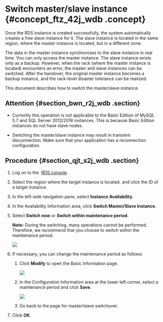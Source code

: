 # Switch master/slave instance {#concept_ftz_42j_wdb .concept}

Once the RDS instance is created successfully, the system automatically creates a free slave instance for it. The slave instance is located in the same region, where the master instance is located, but in a different zone.

The data in the master instance synchronizes to the slave instance in real time. You can only access the master instance. The slave instance exists only as a backup. However, when the rack \(where the master instance is located\) encounters an error, the master and slave instances can be switched. After the handover, the original master instance becomes a backup instance, and the rack-level disaster tolerance can be realized.

This document describes how to switch the master/slave instance.

## Attention {#section_bwn_r2j_wdb .section}

-   Currently this operation is not applicable to the Basic Edition of MySQL 5.7 and SQL Server 2012/2016 instances. This is because Basic Edition instances do not have slave nodes.

-   Switching the master/slave instance may result in transient disconnection. Make sure that your application has a reconnection configuration.


## Procedure {#section_qjt_s2j_wdb .section}

1.  Log on to the  [RDS console](https://rds.console.aliyun.com/).
2.  Select the region where the target instance is located, and click the ID of a target instance.
3.  In the left-side navigation pane, select **Instance Availability**.
4.  In the Availability Information area, click **Switch Master/Slave Instance**.
5.  Select **Switch now** or **Switch within maintenance period**.

    **Note:** During the switching, many operations cannot be performed. Therefore, we recommend that you choose to switch within the maintenance period.

    ![](http://static-aliyun-doc.oss-cn-hangzhou.aliyuncs.com/assets/img/7885/3021_en-US.png)

6.  If necessary, you can change the maintenance period as follows:
    1.  Click **Modify** to open the Basic Information page.

        ![](http://static-aliyun-doc.oss-cn-hangzhou.aliyuncs.com/assets/img/7885/3022_en-US.png)

    2.  In the Configuration Information area at the lower left corner, select a maintenance period and click **Save**.

        ![](http://static-aliyun-doc.oss-cn-hangzhou.aliyuncs.com/assets/img/7885/3023_en-US.png)

    3.  Go back to the page for master/slave switchover.
7.  Click **OK**.


